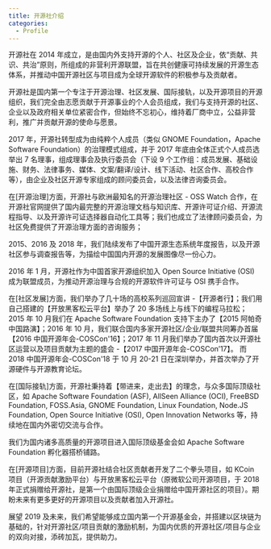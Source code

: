 ```yaml
---
title: 开源社介绍
categories:
  - Profile
---
```


开源社在 2014 年成立，是由国内外支持开源的个人、社区及企业，依“贡献、共识、共治”原则，所组成的非营利开源联盟，旨在共创健康可持续发展的开源生态体系，并推动中国开源社区与项目成为全球开源软件的积极参与及贡献者。

开源社是国内第一个专注于开源治理、社区发展、国际接轨，以及开源项目的开源组织，我们完全由志愿贡献于开源事业的个人会员组成，我们与支持开源的社区、企业以及政府相关单位紧密合作，但始终不忘初心，维持着厂商中立，公益非营利，推广并贡献开源的使命与愿景。

2017 年，开源社转型成为由纯粹个人成员（类似 GNOME Foundation，Apache Software Foundation）的治理模式组成，并于 2017 年底由全体正式个人成员选举出 7 名理事，组成理事会及执行委员会（下设 9 个工作组：成员发展、基础设施、财务、法律事务、媒体、文案/翻译/设计、线下活动、社区合作、高校合作等），由企业及社区开源专家组成的顾问委员会，以及法律咨询委员会。

在[开源治理]方面，开源社与欧洲最知名的开源治理社区 - OSS Watch 合作，在开源社官网提供了国内最完整的开源治理文档与知识库、开源许可证介绍、开源流程指导、以及开源许可证选择器自动化工具等；我们也成立了法律顾问委员会，为社区免费提供了开源治理方面的咨询服务；

2015、2016 及 2018 年，我们陆续发布了中国开源生态系统年度报告，以及开源社区参与调查报告等，为描绘中国国内开源的发展图像尽一份心力。

2016 年 1 月，开源社作为中国首家开源组织加入 Open Source Initiative (OSI) 成为联盟成员，为推动开源治理与合规的开源软件许可证与 OSI 携手合作。

在[社区发展]方面，我们举办了几十场的高校系列巡回宣讲 -【开源者行】；我们用自己搭建的【开放黑客松云平台】举办了 20 多场线上与线下的编程马拉松；2015 年 10 月我们在 Apache Software Foundation 支持下主办了【2015 阿帕奇中国路演】；2016 年 10 月，我们联合国内多家开源社区/企业/联盟共同筹办首届【2016 中国开源年会-COSCon'16】；2017 年 11 月我们举办了国内首次以开源社区运营以及项目贡献为主题的盛会 -【2017 中国开源年会-COSCon’17】。 而 2018 中国开源年会-COSCon'18 于 10 月 20-21 日在深圳举办，并首次举办了开源硬件与开源教育论坛。

在[国际接轨]方面，开源社秉持着【带进来，走出去】的理念，与众多国际顶级社区，如 Apache Software Foundation (ASF), AllSeen Alliance (OCI), FreeBSD Foundation, FOSS.Asia, GNOME Foundation, Linux Foundation, Node.JS Foundation, Open Source Initiative (OSI), Open Innovation Networks 等，持续地在国内外密切交流与合作。

我们为国内诸多高质量的开源项目进入国际顶级基金会如 Apache Software Foundation 孵化器搭桥铺路。

在[开源项目]方面，目前开源社结合社区贡献者开发了二个拳头项目，如 KCoin 项目（开源贡献激励平台）与开放黑客松云平台（原微软公司开源项目，于 2018 年正式捐赠给开源社，是第一个由国际顶级企业捐赠给中国开源社区的项目）。期盼未来有更多更好的开源项目以及贡献者加入开源社。

展望 2019 及未来，我们希望能够成立国内第一个开源基金会，并搭建以区块链为基础的，针对开源社区/项目贡献的激励机制，为国内优质的开源社区/项目与企业的双向对接，添砖加瓦，提供助力。
